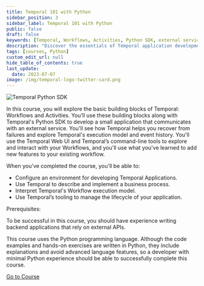 ```yaml
---
title: Temporal 101 with Python
sidebar_position: 3
sidebar_label: Temporal 101 with Python
public: false
draft: false
keywords: [Temporal, Workflows, Activities, Python SDK, external service, recovery, execution model, event history, Temporal Web UI, command-line tools, business process, application lifecycle]
description: "Discover the essentials of Temporal application development in this course, focusing on Workflows, Activities, and the Python SDK. You'll develop a small app, recover from failures, and use Temporal's execution model and tools to manage your application lifecycle effectively."
tags: [courses, Python]
custom_edit_url: null
hide_table_of_contents: true
last_update:
  date: 2023-07-07
image: /img/temporal-logo-twitter-card.png
---
```


<!-- Generated Jul 07 2023 -->
<!-- DO NOT edit this file directly. -->

![Temporal Python SDK](/img/sdk_banners/banner_python.png)

In this course, you will explore the basic building blocks of Temporal: Workflows and Activities. You’ll use these building blocks along with Temporal's Python SDK to develop a small application that communicates with an external service. You'll see how Temporal helps you recover from failures and explore Temporal's execution model and event history. You'll use the Temporal Web UI and Temporal’s command-line tools to explore and interact with your Workflows, and you'll use what you've learned to add new features to your existing workflow.

When you've completed the course, you'll be able to:

- Configure an environment for developing Temporal Applications.
- Use Temporal to describe and implement a business process.
- Interpret Temporal's Workflow execution model.
- Use Temporal’s tooling to manage the lifecycle of your application.

Prerequisites:

To be successful in this course, you should have experience writing backend applications that rely on external APIs.

This course uses the Python programming language. Although the code examples and hands-on exercises are written in Python, they include explanations and avoid advanced language features, so a developer with minimal Python experience should be able to successfully complete this course.

 <a className="button button--primary" href="https://temporal.talentlms.com/catalog/info/id:143">Go to Course</a> 
